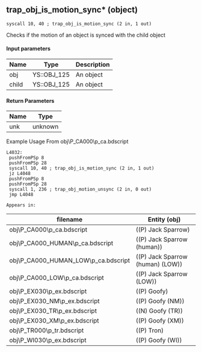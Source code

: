 ## trap_obj_is_motion_sync* (object)

`syscall 10, 40 ; trap_obj_is_motion_sync (2 in, 1 out)`

Checks if the motion of an object is synced with the child object

#### Input parameters
| Name | Type | Description
|------|------|------------
| obj   | YS::OBJ_125   | An object
| child   | YS::OBJ_125   | An object


#### Return Parameters
| Name | Type
|------|-----
| unk   | unknown   
Example Usage From obj\P_CA000\p_ca.bdscript
```plaintext
L4032:
 pushFromPSp 8
 pushFromPSp 28
 syscall 10, 40 ; trap_obj_is_motion_sync (2 in, 1 out)
 jz L4048
 pushFromPSp 8
 pushFromPSp 28
 syscall 1, 236 ; trap_obj_motion_unsync (2 in, 0 out)
 jmp L4048
```





	Appears in:
| filename | Entity (obj)
|----------|-------------
| obj\P_CA000\p_ca.bdscript       | ((P) Jack Sparrow)          
| obj\P_CA000_HUMAN\p_ca.bdscript       | ((P) Jack Sparrow (human))          
| obj\P_CA000_HUMAN_LOW\p_ca.bdscript       | ((P) Jack Sparrow (human) (LOW))          
| obj\P_CA000_LOW\p_ca.bdscript       | ((P) Jack Sparrow (LOW))          
| obj\P_EX030\p_ex.bdscript       | ((P) Goofy)          
| obj\P_EX030_NM\p_ex.bdscript       | ((P) Goofy (NM))          
| obj\P_EX030_TR\p_ex.bdscript       | ((N) Goofy (TR))          
| obj\P_EX030_XM\p_ex.bdscript       | ((P) Goofy (XM))          
| obj\P_TR000\p_tr.bdscript       | ((P) Tron)          
| obj\P_WI030\p_ex.bdscript       | ((P) Goofy (WI))          



